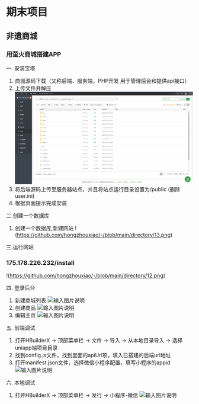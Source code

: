 # 期末项目
## 非遗商城
### 用萤火商城搭建APP
一. 安装宝塔
1. 商城源码下载（又称后端、服务端，PHP开发 用于管理后台和提供api接口）
2. 上传文件并解压
![Image text](https://github.com/hongzhouxiao/-/blob/main/directory/13.png)
3. 将后端源码上传至服务器站点，并且将站点运行目录设置为/public (删除user.ini)
4. 根据页面提示完成安装

二.创建一个数据库
1. 创建一个数据库,新建网站
!(https://github.com/hongzhouxiao/-/blob/main/directory/13.png)

三.运行网站
### 175.178.226.232/install
!(https://github.com/hongzhouxiao/-/blob/main/directory/12.png)

四. 登录后台
1. 新建商城列表
![输入图片说明](5.png)
2. 创建商品
![输入图片说明](1.png)
3. 编辑主页
![输入图片说明](4.png)

五. 前端调试
1. 打开HBuilderX -> 顶部菜单栏 -> 文件 -> 导入 -> 从本地目录导入 -> 选择uniapp端项目目录
2. 找到config.js文件，找到里面的apiUrl项，填入已搭建的后端url地址
3. 打开manifest.json文件，选择微信小程序配置，填写小程序的appid
![输入图片说明](8.png)

六. 本地调试
1. 打开HBuilderX -> 顶部菜单栏 -> 发行 -> 小程序-微信
![输入图片说明](15.png)
